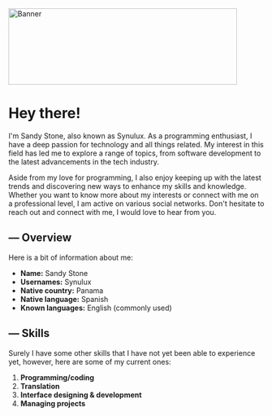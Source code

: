 <img src="https://github.com/synulux/synulux/assets/133937431/8312adc0-4d7e-4b4c-9178-497ffacea542" alt="Banner" width="450" height="150" />

# Hey there!

I'm Sandy Stone, also known as Synulux. As a programming enthusiast, I have a deep passion for technology and all things related. My interest in this field has led me to explore a range of topics, from software development to the latest advancements in the tech industry.

Aside from my love for programming, I also enjoy keeping up with the latest trends and discovering new ways to enhance my skills and knowledge. Whether you want to know more about my interests or connect with me on a professional level, I am active on various social networks. Don't hesitate to reach out and connect with me, I would love to hear from you.

## — Overview

Here is a bit of information about me:

- **Name:** Sandy Stone
- **Usernames:** Synulux
- **Native country:** Panama
- **Native language:** Spanish
- **Known languages:** English (commonly used)

## — Skills

Surely I have some other skills that I have not yet been able to experience yet, however, here are some of my current ones:

1. **Programming/coding**
1. **Translation**
1. **Interface designing & development**
1. **Managing projects**
